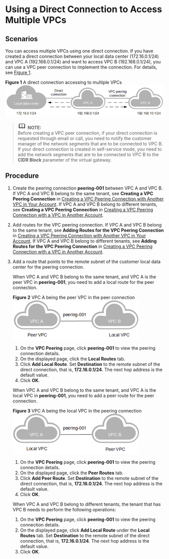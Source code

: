 # Using a Direct Connection to Access Multiple VPCs<a name="EN-US_TOPIC_0087378059"></a>

## Scenarios<a name="section124487325216"></a>

You can access multiple VPCs using one direct connection. If you have created a direct connection between your local data center \(172.16.0.1/24\) and VPC A \(192.168.0.1/24\) and want to access VPC B \(192.168.0.1/24\), you can use a VPC peer connection to implement the connection. For details, see  [Figure 1](#fig15720121517218).

**Figure  1**  A direct connection accessing to multiple VPCs<a name="fig15720121517218"></a>  
![](figures/a-direct-connection-accessing-to-multiple-vpcs.png "a-direct-connection-accessing-to-multiple-vpcs")

>![](public_sys-resources/icon-note.gif) **NOTE:**   
>Before creating a VPC peer connection, if your direct connection is requested through email or call, you need to notify the customer manager of the network segments that are to be connected to VPC B. If your direct connection is created in self-service mode, you need to add the network segments that are to be connected to VPC B to the  **CIDR Block**  parameter of the virtual gateway.  

## Procedure<a name="section545413355210"></a>

1.  Create the peering connection  **peering-001**  between VPC A and VPC B. If VPC A and VPC B belong to the same tenant, see  **Creating a VPC Peering Connection**  in  [Creating a VPC Peering Connection with Another VPC in Your Account](https://docs.otc.t-systems.com/en-us/usermanual/vpc/en-us_topic_0046655037.html). If VPC A and VPC B belong to different tenants, see  **Creating a VPC Peering Connection**  in  [Creating a VPC Peering Connection with a VPC in Another Account](https://docs.otc.t-systems.com/en-us/usermanual/vpc/en-us_topic_0046655038.html).
2.  Add routes for the VPC peering connection. If VPC A and VPC B belong to the same tenant, see  **Adding Routes for the VPC Peering Connection**  in  [Creating a VPC Peering Connection with Another VPC in Your Account](https://docs.otc.t-systems.com/en-us/usermanual/vpc/en-us_topic_0046655037.html). If VPC A and VPC B belong to different tenants, see  **Adding Routes for the VPC Peering Connection**  in  [Creating a VPC Peering Connection with a VPC in Another Account](https://docs.otc.t-systems.com/en-us/usermanual/vpc/en-us_topic_0046655038.html).
3.  Add a route that points to the remote subnet of the customer local data center for the peering connection.

    When VPC A and VPC B belong to the same tenant, and VPC A is the peer VPC in  **peering-001**, you need to add a local route for the peer connection.

    **Figure  2**  VPC A being the peer VPC in the peer connection<a name="fig19875434912"></a>  
    ![](figures/vpc-a-being-the-peer-vpc-in-the-peer-connection.png "vpc-a-being-the-peer-vpc-in-the-peer-connection")

    1.  On the  **VPC Peering**  page, click  **peering-001**  to view the peering connection details.
    2.  On the displayed page, click the  **Local Routes**  tab.
    3.  Click  **Add Local Route**. Set  **Destination**  to the remote subnet of the direct connection, that is,  **172.16.0.1/24**. The next hop address is the default value.
    4.  Click  **OK**. 

    When VPC A and VPC B belong to the same tenant, and VPC A is the local VPC in  **peering-001**, you need to add a peer route for the peer connection.

    **Figure  3**  VPC A being the local VPC in the peering connection<a name="fig12147140361"></a>  
    ![](figures/vpc-a-being-the-local-vpc-in-the-peering-connection.png "vpc-a-being-the-local-vpc-in-the-peering-connection")

    1.  On the  **VPC Peering**  page, click  **peering-001**  to view the peering connection details.
    2.  On the displayed page, click the  **Peer Routes**  tab.
    3.  Click  **Add Peer Route**. Set  **Destination**  to the remote subnet of the direct connection, that is,  **172.16.0.1/24**. The next hop address is the default value.
    4.  Click  **OK**. 

    When VPC A and VPC B belong to different tenants, the tenant that has VPC B needs to perform the following operations:

    1.  On the  **VPC Peering**  page, click  **peering-001**  to view the peering connection details.
    2.  On the displayed page, click  **Add Local Route**  under the  **Local Routes**  tab. Set  **Destination**  to the remote subnet of the direct connection, that is,  **172.16.0.1/24**. The next hop address is the default value.
    3.  Click  **OK**.


